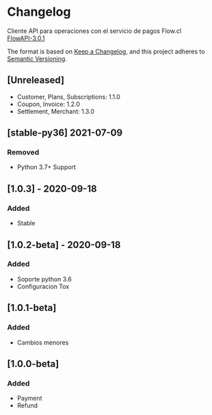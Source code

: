 # Changelog
Cliente API para operaciones con el servicio de pagos Flow.cl  
[FlowAPI-3.0.1](https://www.flow.cl/docs/api.html)
  
The format is based on [Keep a Changelog](https://keepachangelog.com/en/1.0.0/),
and this project adheres to [Semantic Versioning](https://semver.org/spec/v2.0.0.html).

## [Unreleased]
- Customer, Plans, Subscriptions: 1.1.0
- Coupon, Invoice: 1.2.0
- Settlement, Merchant: 1.3.0

## [stable-py36] 2021-07-09
### Removed
- Python 3.7+ Support

## [1.0.3] - 2020-09-18
### Added
- Stable

## [1.0.2-beta] - 2020-09-18
### Added
- Soporte python 3.6
- Configuracion Tox

## [1.0.1-beta]
### Added
- Cambios menores

## [1.0.0-beta]
### Added
- Payment
- Refund